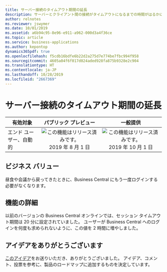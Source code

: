 ```yaml
---
title: サーバー接続のタイムアウト期間の延長
description: サーバーとクライアント間の接続がタイムアウトになるまでの時間がはるかに長くなりました。
author: relnotes
ms.reviewer: jswymer
ms.date: 10/01/2019
ms.assetid: a6b94c95-8e96-e911-a962-000d3a4f36ce
ms.topic: article
ms.service: business-applications
ms.author: kepontop
dynamics365pdf: true
ms.openlocfilehash: f5cdb16bdfe6b22d2a275d7e774be7fbc994f958
ms.sourcegitcommit: 4605a04f6f017d024aded928fa875b9328e2c904
ms.translationtype: HT
ms.contentlocale: ja-JP
ms.lasthandoff: 10/28/2019
ms.locfileid: "2667369"
---
```

# <a name="longer-timeout-period-for-the-server-connection"></a>サーバー接続のタイムアウト期間の延長


| 有効対象    |  パブリック プレビュー | 一般提供 | 
| ---------- | :----------: |:----------: |
|エンド ユーザー、自動的|![この機能はリリース済みです。](/dynamics365-release-plan/media/green-checkmark.png "この機能はリリース済みです。") 2019 年 8 月 1 日| ![この機能はリリース済みです。](/dynamics365-release-plan/media/green-checkmark.png "この機能はリリース済みです。") 2019 年 10 月 1 日|


## <a name="business-value"></a>ビジネス バリュー
<!-- bv start -->
昼食や会議から戻ってきたときに、Business Central にもう一度ログインする必要がなくなります。
<!-- bv end -->



## <a name="feature-details"></a>機能の詳細
<!--feature detail start -->
以前のバージョンの Business Central オンラインでは、セッション タイムアウト期間は 20 分に設定されていました。 ユーザーが Business Central へのログインを何度も求められないように、この値を 2 時間に増やしました。
<!--feature detail end -->









## <a name="thank-you-for-your-idea"></a>アイデアをありがとうございます
[このアイデア](https://experience.dynamics.com/ideas/idea/?ideaid=8ca502d1-d36b-e911-b047-0003ff688f46)をお送りいただき、ありがとうございました。 アイデア、コメント、投票を参考に、製品のロードマップに追加するものを決定しています。
